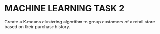 # MACHINE LEARNING TASK 2
Create a K-means clustering algorithm to group customers of a retail store based on their purchase history.
